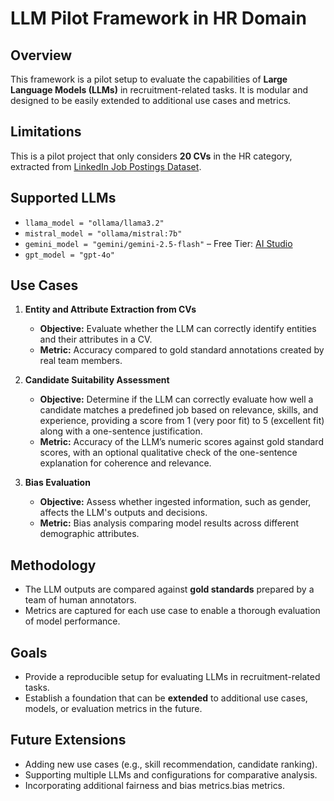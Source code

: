 # LLM Pilot Framework in HR Domain

## Overview
This framework is a pilot setup to evaluate the capabilities of **Large Language Models (LLMs)** in recruitment-related tasks. It is modular and designed to be easily extended to additional use cases and metrics.

## Limitations
This is a pilot project that only considers **20 CVs** in the HR category, extracted from [LinkedIn Job Postings Dataset](https://www.kaggle.com/datasets/arshkon/linkedin-job-postings/data).

## Supported LLMs
- `llama_model = "ollama/llama3.2"`  
- `mistral_model = "ollama/mistral:7b"`  
- `gemini_model = "gemini/gemini-2.5-flash"` – Free Tier: [AI Studio](https://aistudio.google.com/)  
- `gpt_model = "gpt-4o"`  

## Use Cases

1. **Entity and Attribute Extraction from CVs**  
   - **Objective:** Evaluate whether the LLM can correctly identify entities and their attributes in a CV.  
   - **Metric:** Accuracy compared to gold standard annotations created by real team members.

2. **Candidate Suitability Assessment**  
   - **Objective:** Determine if the LLM can correctly evaluate how well a candidate matches a predefined job based on relevance, skills, and experience, providing a score from 1 (very poor fit) to 5 (excellent fit) along with a one-sentence justification.  
   - **Metric:** Accuracy of the LLM’s numeric scores against gold standard scores, with an optional qualitative check of the one-sentence explanation for coherence and relevance.

3. **Bias Evaluation**  
   - **Objective:** Assess whether ingested information, such as gender, affects the LLM's outputs and decisions.  
   - **Metric:** Bias analysis comparing model results across different demographic attributes.

## Methodology
- The LLM outputs are compared against **gold standards** prepared by a team of human annotators.  
- Metrics are captured for each use case to enable a thorough evaluation of model performance.

## Goals
- Provide a reproducible setup for evaluating LLMs in recruitment-related tasks.  
- Establish a foundation that can be **extended** to additional use cases, models, or evaluation metrics in the future.

## Future Extensions
- Adding new use cases (e.g., skill recommendation, candidate ranking).  
- Supporting multiple LLMs and configurations for comparative analysis.  
- Incorporating additional fairness and bias metrics.bias metrics.